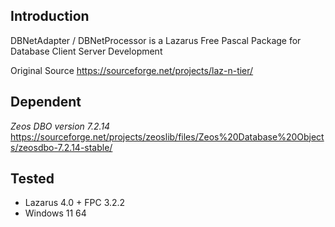 ## Introduction
DBNetAdapter / DBNetProcessor is a Lazarus Free Pascal Package for Database Client Server Development 

Original Source https://sourceforge.net/projects/laz-n-tier/

## Dependent 
*Zeos DBO version 7.2.14* https://sourceforge.net/projects/zeoslib/files/Zeos%20Database%20Objects/zeosdbo-7.2.14-stable/

## Tested
- Lazarus 4.0 + FPC 3.2.2
- Windows 11 64 

